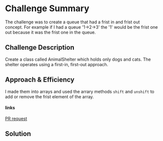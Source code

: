 # Challenge Summary
The challenge was to create a queue that had a  frist in and frist out concept. For example if I had a queue '1->2->3' the '1' would be the frist one out because it was the frist one in the queue.

## Challenge Description
Create a class called AnimalShelter which holds only dogs and cats. The shelter operates using a first-in, first-out approach.

## Approach & Efficiency
I made them into arrays and used the arrary methods `shift` and `unshift` to add or remove the frist element of the array.
#### links
[PR request](https://github.com/liz-kavalski-401-advanced-javascript/data-structures-and-algorithms/pull/7)
## Solution
<!-- Embedded whiteboard image -->
